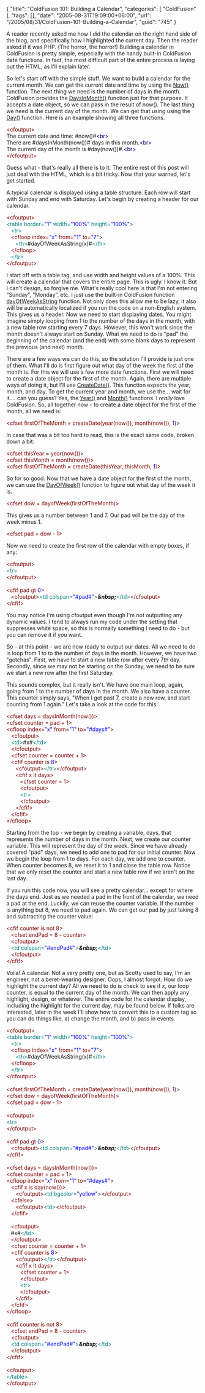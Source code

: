 {
	"title": "ColdFusion 101: Building a Calendar",
	"categories": [
		"ColdFusion"
	],
	"tags": [],
	"date": "2005-08-31T19:09:00+06:00",
	"url": "/2005/08/31/ColdFusion-101-Building-a-Calendar",
	"guid": "745"
}

A reader recently asked me how I did the calendar on the right hand side of the blog, and specifically how I highlighted the current day. Then the reader asked if it was PHP. (The horror, the horror!) Building a calendar in ColdFusion is pretty simple, especially with the handy built-in ColdFusion date functions. In fact, the most difficult part of the entire process is laying out the HTML, as I'll explain later.

So let's start off with the simple stuff. We want to build a calendar for the current month. We can get the current date and time by using the <a href="http://livedocs.macromedia.com/coldfusion/7/htmldocs/00000590.htm">Now()</a> function. The next thing we need is the number of days in the month. ColdFusion provides the <a href="http://livedocs.macromedia.com/coldfusion/7/htmldocs/00000447.htm">DaysInMonth()</a> function just for that purpose. It accepts a date object, so we can pass in the result of now(). The last thing we need is the current day of the month. We can get that using using the <a href="http://livedocs.macromedia.com/coldfusion/7/htmldocs/00000443.htm">Day()</a> function. Here is an example showing all three functions.
<!--more-->
<div class="code"><FONT COLOR=MAROON>&lt;cfoutput&gt;</FONT><br>
The current date and time: #now()#<FONT COLOR=NAVY>&lt;br&gt;</FONT><br>
There are #daysInMonth(now())# days in this month.<FONT COLOR=NAVY>&lt;br&gt;</FONT><br>
The current day of the month is #day(now())#.<FONT COLOR=NAVY>&lt;br&gt;</FONT><br>
<FONT COLOR=MAROON>&lt;/cfoutput&gt;</FONT></div>

Guess what - that's really all there is to it. The entire rest of this post will just deal with the HTML, which is a bit tricky. Now that your warned, let's get started.

A typical calendar is displayed using a table structure. Each row will start with Sunday and end with Saturday. Let's begin by creating a header for our calendar. 

<div class="code"><FONT COLOR=MAROON>&lt;cfoutput&gt;</FONT><br>
<FONT COLOR=TEAL>&lt;table border=<FONT COLOR=BLUE>"1"</FONT> width=<FONT COLOR=BLUE>"100%"</FONT> height=<FONT COLOR=BLUE>"100%"</FONT>&gt;</FONT><br>
&nbsp;&nbsp;&nbsp;<FONT COLOR=TEAL>&lt;tr&gt;</FONT><br>
&nbsp;&nbsp;&nbsp;<FONT COLOR=MAROON>&lt;cfloop index=<FONT COLOR=BLUE>"x"</FONT> from=<FONT COLOR=BLUE>"1"</FONT> to=<FONT COLOR=BLUE>"7"</FONT>&gt;</FONT><br>
&nbsp;&nbsp;&nbsp;&nbsp;&nbsp;&nbsp;<FONT COLOR=TEAL>&lt;th&gt;</FONT>#dayOfWeekAsString(x)#<FONT COLOR=TEAL>&lt;/th&gt;</FONT><br>
&nbsp;&nbsp;&nbsp;<FONT COLOR=MAROON>&lt;/cfloop&gt;</FONT><br>
&nbsp;&nbsp;&nbsp;<FONT COLOR=TEAL>&lt;/tr&gt;</FONT><br>
<FONT COLOR=MAROON>&lt;/cfoutput&gt;</FONT></div>

I start off with a table tag, and use width and height values of a 100%. This will create a calendar that covers the entire page. This is ugly. I know it. But I can't design, so forgive me. What's really cool here is that I'm not entering “Sunday”, “Monday”, etc. I just use the built-in ColdFusion function <a href="http://livedocs.macromedia.com/coldfusion/7/htmldocs/00000445.htm">dayOfWeekAsString</a> function. Not only does this allow me to be lazy, it also will be automatically localized if you run the code on a non-English system. This gives us a header. Now we need to start displaying dates. You might imagine simply looping from 1 to the number of the days in the month, with a new table row starting every 7 days. However, this won't work since the month doesn't always start on Sunday. What we need to do is "pad" the beginning of the calendar (and the end) with some blank days to represent the previous (and next) month. 

There are a few ways we can do this, so the solution I'll provide is just one of them. What I'll do is first figure out what day of the week the first of the month is. For this we will use a few more date functions. First we will need to create a date object for the first of the month. Again, there are multiple ways of doing it, but I'll use <a href="http://livedocs.macromedia.com/coldfusion/7/htmldocs/00000422.htm">CreateDate()</a>. This function expects the year, month, and day. To get the current year and month, we use the... wait for it.... can you guess? Yes, the <a href="http://livedocs.macromedia.com/coldfusion/7/htmldocs/00000675.htm">Year()</a> and <a href="http://livedocs.macromedia.com/coldfusion/7/htmldocs/00000588.htm">Month()</a> functions. I <i>really</i> love ColdFusion. So, all together now - to create a date object for the first of the month, all we need is:

<div class="code"><FONT COLOR=MAROON>&lt;cfset firstOfTheMonth = createDate(year(now()), month(now()),<FONT COLOR=BLUE> 1</FONT>)&gt;</FONT></div>

In case that was a bit too hard to read, this is the exact same code, broken down a bit:

<div class="code"><FONT COLOR=MAROON>&lt;cfset thisYear = year(now())&gt;</FONT><br>
<FONT COLOR=MAROON>&lt;cfset thisMonth = month(now())&gt;</FONT><br>
<FONT COLOR=MAROON>&lt;cfset firstOfTheMonth = createDate(thisYear, thisMonth,<FONT COLOR=BLUE> 1</FONT>)&gt;</FONT></div>

So for so good. Now that we have a date object for the first of the month, we can use the <a href="http://livedocs.macromedia.com/coldfusion/7/htmldocs/00000444.htm">DayOfWeek()</a> function to figure out what day of the week it is. 

<div class="code"><FONT COLOR=MAROON>&lt;cfset dow = dayofWeek(firstOfTheMonth)&gt;</FONT></div>

This gives us a number between 1 and 7. Our pad will be the day of the week minus 1. 

<div class="code"><FONT COLOR=MAROON>&lt;cfset pad = dow - 1&gt;</FONT></div>

Now we need to create the first row of the calendar with empty boxes, if any:

<div class="code"><FONT COLOR=MAROON>&lt;cfoutput&gt;</FONT><br>
<FONT COLOR=TEAL>&lt;tr&gt;</FONT><br>
<FONT COLOR=MAROON>&lt;/cfoutput&gt;</FONT><br>
<br>
<FONT COLOR=MAROON>&lt;cfif pad gt<FONT COLOR=BLUE> 0</FONT>&gt;</FONT><br>
&nbsp;&nbsp;&nbsp;<FONT COLOR=MAROON>&lt;cfoutput&gt;</FONT><FONT COLOR=TEAL>&lt;td colspan=<FONT COLOR=BLUE>"#pad#"</FONT>&gt;</FONT><B><I>&amp;nbsp;</I></B><FONT COLOR=TEAL>&lt;/td&gt;</FONT><FONT COLOR=MAROON>&lt;/cfoutput&gt;</FONT><br>
<FONT COLOR=MAROON>&lt;/cfif&gt;</FONT></div>

You may notice I'm using cfoutput even though I'm not outputting any dynamic values. I tend to always run my code under the setting that suppresses white space, so this is normally something I need to do - but you can remove it if you want.

So – at this point – we are now ready to output our dates. All we need to do is loop from 1 to to the number of days in the month. However, we have two "gotchas". First, we have to start a new table row after every 7th day. Secondly, since we may not be starting on the Sunday, we need to be sure we start a new row after the first Saturday.

This sounds complex, but it really isn't. We have one main loop, again, going from 1 to the number of days in the month. We also have a counter. This counter simply says, "When I get past 7, create a new row, and start counting from 1 again." Let's take a look at the code for this:

<div class="code"><FONT COLOR=MAROON>&lt;cfset days = daysInMonth(now())&gt;</FONT><br>
<FONT COLOR=MAROON>&lt;cfset counter = pad + 1&gt;</FONT><br>
<FONT COLOR=MAROON>&lt;cfloop index=<FONT COLOR=BLUE>"x"</FONT> from=<FONT COLOR=BLUE>"1"</FONT> to=<FONT COLOR=BLUE>"#days#"</FONT>&gt;</FONT><br>
&nbsp;&nbsp;&nbsp;<FONT COLOR=MAROON>&lt;cfoutput&gt;</FONT><br>
&nbsp;&nbsp;&nbsp;<FONT COLOR=TEAL>&lt;td&gt;</FONT>#x#<FONT COLOR=TEAL>&lt;/td&gt;</FONT><br>
&nbsp;&nbsp;&nbsp;<FONT COLOR=MAROON>&lt;/cfoutput&gt;</FONT><br>
&nbsp;&nbsp;&nbsp;<FONT COLOR=MAROON>&lt;cfset counter = counter + 1&gt;</FONT><br>
&nbsp;&nbsp;&nbsp;<FONT COLOR=MAROON>&lt;cfif counter is<FONT COLOR=BLUE> 8</FONT>&gt;</FONT><br>
&nbsp;&nbsp;&nbsp;&nbsp;&nbsp;&nbsp;<FONT COLOR=MAROON>&lt;cfoutput&gt;</FONT><FONT COLOR=TEAL>&lt;/tr&gt;</FONT><FONT COLOR=MAROON>&lt;/cfoutput&gt;</FONT><br>
&nbsp;&nbsp;&nbsp;&nbsp;&nbsp;&nbsp;<FONT COLOR=MAROON>&lt;cfif x lt days&gt;</FONT><br>
&nbsp;&nbsp;&nbsp;&nbsp;&nbsp;&nbsp;&nbsp;&nbsp;&nbsp;<FONT COLOR=MAROON>&lt;cfset counter = 1&gt;</FONT><br>
&nbsp;&nbsp;&nbsp;&nbsp;&nbsp;&nbsp;&nbsp;&nbsp;&nbsp;<FONT COLOR=MAROON>&lt;cfoutput&gt;</FONT><br>
&nbsp;&nbsp;&nbsp;&nbsp;&nbsp;&nbsp;&nbsp;&nbsp;&nbsp;<FONT COLOR=TEAL>&lt;tr&gt;</FONT><br>
&nbsp;&nbsp;&nbsp;&nbsp;&nbsp;&nbsp;&nbsp;&nbsp;&nbsp;<FONT COLOR=MAROON>&lt;/cfoutput&gt;</FONT><br>
&nbsp;&nbsp;&nbsp;&nbsp;&nbsp;&nbsp;<FONT COLOR=MAROON>&lt;/cfif&gt;</FONT><br>
&nbsp;&nbsp;&nbsp;<FONT COLOR=MAROON>&lt;/cfif&gt;</FONT><br>
<FONT COLOR=MAROON>&lt;/cfloop&gt;</FONT></div>

Starting from the top - we begin by creating a variable, days, that represents the number of days in the month. Next, we create our counter variable. This will represent the day of the week. Since we have already covered "pad" days, we need to add one to pad for our initial counter. Now we begin the loop from 1 to days. For each day, we add one to counter. When counter becomes 8, we reset it to 1 and close the table row. Notice that we only reset the counter and start a new table row if we aren't on the last day. 

If you run this code now, you will see a pretty calendar... except for where the days end. Just as we needed a pad in the front of the calendar, we need a pad at the end. Luckily, we can reuse the counter variable. If the number is anything but 8, we need to pad again. We can get our pad by just taking 8 and subtracting the counter value:

<div class="code"><FONT COLOR=MAROON>&lt;cfif counter is not 8&gt;</FONT><br>
&nbsp;&nbsp;&nbsp;<FONT COLOR=MAROON>&lt;cfset endPad = 8 - counter&gt;</FONT><br>
&nbsp;&nbsp;&nbsp;<FONT COLOR=MAROON>&lt;cfoutput&gt;</FONT><br>
&nbsp;&nbsp;&nbsp;<FONT COLOR=TEAL>&lt;td colspan=<FONT COLOR=BLUE>"#endPad#"</FONT>&gt;</FONT><B><I>&amp;nbsp;</I></B><FONT COLOR=TEAL>&lt;/td&gt;</FONT><br>
&nbsp;&nbsp;&nbsp;<FONT COLOR=MAROON>&lt;/cfoutput&gt;</FONT><br>
<FONT COLOR=MAROON>&lt;/cfif&gt;</FONT></div>

Voila! A calendar. Not a very pretty one, but as Scotty used to say, I'm an engineer, not a beret-wearing designer. Oops, I almost forgot. How do we highlight the current day? All we need to do is check to see if x, our loop counter, is equal to the current day of the month. We can then apply any highlight, design, or whatever. The entire code for the calendar display, including the highlight for the current day, may be found below. If folks are interested, later in the week I'll show how to convert this to a custom tag so you can do things like, a) change the month, and b) pass in events.

<div class="code"><FONT COLOR=MAROON>&lt;cfoutput&gt;</FONT><br>
<FONT COLOR=TEAL>&lt;table border=<FONT COLOR=BLUE>"1"</FONT> width=<FONT COLOR=BLUE>"100%"</FONT> height=<FONT COLOR=BLUE>"100%"</FONT>&gt;</FONT><br>
&nbsp;&nbsp;&nbsp;<FONT COLOR=TEAL>&lt;tr&gt;</FONT><br>
&nbsp;&nbsp;&nbsp;<FONT COLOR=MAROON>&lt;cfloop index=<FONT COLOR=BLUE>"x"</FONT> from=<FONT COLOR=BLUE>"1"</FONT> to=<FONT COLOR=BLUE>"7"</FONT>&gt;</FONT><br>
&nbsp;&nbsp;&nbsp;&nbsp;&nbsp;&nbsp;<FONT COLOR=TEAL>&lt;th&gt;</FONT>#dayOfWeekAsString(x)#<FONT COLOR=TEAL>&lt;/th&gt;</FONT><br>
&nbsp;&nbsp;&nbsp;<FONT COLOR=MAROON>&lt;/cfloop&gt;</FONT><br>
&nbsp;&nbsp;&nbsp;<FONT COLOR=TEAL>&lt;/tr&gt;</FONT><br>
<FONT COLOR=MAROON>&lt;/cfoutput&gt;</FONT><br>
<br>
<FONT COLOR=MAROON>&lt;cfset firstOfTheMonth = createDate(year(now()), month(now()),<FONT COLOR=BLUE> 1</FONT>)&gt;</FONT><br>
<FONT COLOR=MAROON>&lt;cfset dow = dayofWeek(firstOfTheMonth)&gt;</FONT><br>
<FONT COLOR=MAROON>&lt;cfset pad = dow - 1&gt;</FONT><br>
<br>
<FONT COLOR=MAROON>&lt;cfoutput&gt;</FONT><br>
<FONT COLOR=TEAL>&lt;tr&gt;</FONT><br>
<FONT COLOR=MAROON>&lt;/cfoutput&gt;</FONT><br>
<br>
<FONT COLOR=MAROON>&lt;cfif pad gt<FONT COLOR=BLUE> 0</FONT>&gt;</FONT><br>
&nbsp;&nbsp;&nbsp;<FONT COLOR=MAROON>&lt;cfoutput&gt;</FONT><FONT COLOR=TEAL>&lt;td colspan=<FONT COLOR=BLUE>"#pad#"</FONT>&gt;</FONT><B><I>&amp;nbsp;</I></B><FONT COLOR=TEAL>&lt;/td&gt;</FONT><FONT COLOR=MAROON>&lt;/cfoutput&gt;</FONT><br>
<FONT COLOR=MAROON>&lt;/cfif&gt;</FONT><br>
<br>
<FONT COLOR=MAROON>&lt;cfset days = daysInMonth(now())&gt;</FONT><br>
<FONT COLOR=MAROON>&lt;cfset counter = pad + 1&gt;</FONT><br>
<FONT COLOR=MAROON>&lt;cfloop index=<FONT COLOR=BLUE>"x"</FONT> from=<FONT COLOR=BLUE>"1"</FONT> to=<FONT COLOR=BLUE>"#days#"</FONT>&gt;</FONT><br>
&nbsp;&nbsp;&nbsp;<FONT COLOR=MAROON>&lt;cfif x is day(now())&gt;</FONT><br>
&nbsp;&nbsp;&nbsp;&nbsp;&nbsp;&nbsp;<FONT COLOR=MAROON>&lt;cfoutput&gt;</FONT><FONT COLOR=TEAL>&lt;td bgcolor=<FONT COLOR=BLUE>"yellow"</FONT>&gt;</FONT><FONT COLOR=MAROON>&lt;/cfoutput&gt;</FONT><br>
&nbsp;&nbsp;&nbsp;<FONT COLOR=MAROON>&lt;cfelse&gt;</FONT><br>
&nbsp;&nbsp;&nbsp;&nbsp;&nbsp;&nbsp;<FONT COLOR=MAROON>&lt;cfoutput&gt;</FONT><FONT COLOR=TEAL>&lt;td&gt;</FONT><FONT COLOR=MAROON>&lt;/cfoutput&gt;</FONT><br>
&nbsp;&nbsp;&nbsp;<FONT COLOR=MAROON>&lt;/cfif&gt;</FONT><br>
&nbsp;&nbsp;&nbsp;<br>
&nbsp;&nbsp;&nbsp;<FONT COLOR=MAROON>&lt;cfoutput&gt;</FONT><br>
&nbsp;&nbsp;&nbsp;#x#<FONT COLOR=TEAL>&lt;/td&gt;</FONT><br>
&nbsp;&nbsp;&nbsp;<FONT COLOR=MAROON>&lt;/cfoutput&gt;</FONT><br>
&nbsp;&nbsp;&nbsp;<FONT COLOR=MAROON>&lt;cfset counter = counter + 1&gt;</FONT><br>
&nbsp;&nbsp;&nbsp;<FONT COLOR=MAROON>&lt;cfif counter is<FONT COLOR=BLUE> 8</FONT>&gt;</FONT><br>
&nbsp;&nbsp;&nbsp;&nbsp;&nbsp;&nbsp;<FONT COLOR=MAROON>&lt;cfoutput&gt;</FONT><FONT COLOR=TEAL>&lt;/tr&gt;</FONT><FONT COLOR=MAROON>&lt;/cfoutput&gt;</FONT><br>
&nbsp;&nbsp;&nbsp;&nbsp;&nbsp;&nbsp;<FONT COLOR=MAROON>&lt;cfif x lt days&gt;</FONT><br>
&nbsp;&nbsp;&nbsp;&nbsp;&nbsp;&nbsp;&nbsp;&nbsp;&nbsp;<FONT COLOR=MAROON>&lt;cfset counter = 1&gt;</FONT><br>
&nbsp;&nbsp;&nbsp;&nbsp;&nbsp;&nbsp;&nbsp;&nbsp;&nbsp;<FONT COLOR=MAROON>&lt;cfoutput&gt;</FONT><br>
&nbsp;&nbsp;&nbsp;&nbsp;&nbsp;&nbsp;&nbsp;&nbsp;&nbsp;<FONT COLOR=TEAL>&lt;tr&gt;</FONT><br>
&nbsp;&nbsp;&nbsp;&nbsp;&nbsp;&nbsp;&nbsp;&nbsp;&nbsp;<FONT COLOR=MAROON>&lt;/cfoutput&gt;</FONT><br>
&nbsp;&nbsp;&nbsp;&nbsp;&nbsp;&nbsp;<FONT COLOR=MAROON>&lt;/cfif&gt;</FONT><br>
&nbsp;&nbsp;&nbsp;<FONT COLOR=MAROON>&lt;/cfif&gt;</FONT><br>
<FONT COLOR=MAROON>&lt;/cfloop&gt;</FONT><br>
<br>
<FONT COLOR=MAROON>&lt;cfif counter is not 8&gt;</FONT><br>
&nbsp;&nbsp;&nbsp;<FONT COLOR=MAROON>&lt;cfset endPad = 8 - counter&gt;</FONT><br>
&nbsp;&nbsp;&nbsp;<FONT COLOR=MAROON>&lt;cfoutput&gt;</FONT><br>
&nbsp;&nbsp;&nbsp;<FONT COLOR=TEAL>&lt;td colspan=<FONT COLOR=BLUE>"#endPad#"</FONT>&gt;</FONT><B><I>&amp;nbsp;</I></B><FONT COLOR=TEAL>&lt;/td&gt;</FONT><br>
&nbsp;&nbsp;&nbsp;<FONT COLOR=MAROON>&lt;/cfoutput&gt;</FONT><br>
<FONT COLOR=MAROON>&lt;/cfif&gt;</FONT><br>
<br>
<FONT COLOR=MAROON>&lt;cfoutput&gt;</FONT><br>
<FONT COLOR=TEAL>&lt;/table&gt;</FONT><br>
<FONT COLOR=MAROON>&lt;/cfoutput&gt;</FONT></div>